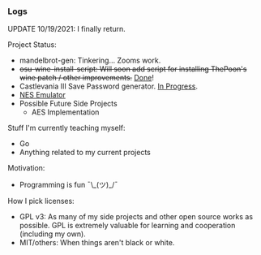 ### Logs

UPDATE 10/19/2021: I finally return.

Project Status:
- mandelbrot-gen: Tinkering... Zooms work.
- ~~osu-wine-install-script: Will soon add script for installing ThePoon's wine patch / other improvements.~~ [Done](https://github.com/mrniceguy127/osu-wine-install-script)!
- Castlevania III Save Password generator. [In Progress](https://github.com/mrniceguy127/castlevania-iii-password-save-gen-c-sharp).
- [NES Emulator](https://github.com/mrniceguy127/nes-emu)
- Possible Future Side Projects
  - AES Implementation

Stuff I'm currently teaching myself:
- Go
- Anything related to my current projects

Motivation:
- Programming is fun ¯\\\_(ツ)\_/¯

How I pick licenses:
- GPL v3: As many of my side projects and other open source works as possible. GPL is extremely valuable for learning and cooperation (including my own).
- MIT/others: When things aren't black or white.

